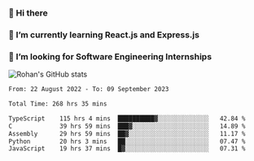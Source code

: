 ### 👋 Hi there 

<!--
**rohznmdev/rohznmdev** is a ✨ _special_ ✨ repository because its `README.md` (this file) appears on your GitHub profile.

Here are some ideas to get you started:

- 🔭 I’m currently working on ...
- 🌱 I’m currently learning Ruby and Ruby on Rails
- 👯 I’m looking to collaborate on ...
- 🤔 I’m looking for help with ...
- 💬 Ask me about ...
- 📫 How to reach me: ...
- 😄 Pronouns: ...
- ⚡ Fun fact: ...
-->
### 🌱 I’m currently learning React.js and Express.js
### 🤔 I’m looking for Software Engineering Internships
![Rohan's GitHub stats](https://github-readme-stats.vercel.app/api?username=rohznmdev&theme=dark&show_icons=true)

<!--START_SECTION:waka-->

```txt
From: 22 August 2022 - To: 09 September 2023

Total Time: 268 hrs 35 mins

TypeScript    115 hrs 4 mins  ██████████▓░░░░░░░░░░░░░░   42.84 %
C             39 hrs 59 mins  ███▓░░░░░░░░░░░░░░░░░░░░░   14.89 %
Assembly      29 hrs 59 mins  ██▓░░░░░░░░░░░░░░░░░░░░░░   11.17 %
Python        20 hrs 3 mins   ██░░░░░░░░░░░░░░░░░░░░░░░   07.47 %
JavaScript    19 hrs 37 mins  █▓░░░░░░░░░░░░░░░░░░░░░░░   07.31 %
```

<!--END_SECTION:waka-->

